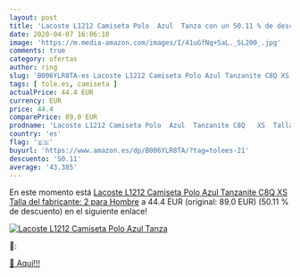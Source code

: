 ```yaml
---
layout: post
title: 'Lacoste L1212 Camiseta Polo  Azul  Tanza con un 50.11 % de descuento'
date: 2020-04-07 16:06:10
image: 'https://m.media-amazon.com/images/I/41uGfNq+SaL._SL200_.jpg'
comments: true
category: ofertas
author: ring
slug: 'B006YLR8TA-es Lacoste L1212 Camiseta Polo Azul Tanzanite C8Q XS Talla...'
tags: [ tole.es, camiseta ]
actualPrice: 44.4 EUR
currency: EUR
price: 44.4
comparePrice: 89.0 EUR
prodname: 'Lacoste L1212 Camiseta Polo  Azul  Tanzanite C8Q   XS  Talla del fabricante: 2  para Hombre'
country: 'es'
flag: '🇪🇸'
buyurl: 'https://www.amazon.es/dp/B006YLR8TA/?tag=tolees-21'
descuento: '50.11'
average: '43.385'
---
```


En este momento está [Lacoste L1212 Camiseta Polo  Azul  Tanzanite C8Q   XS  Talla del fabricante: 2  para Hombre](https://www.amazon.es/dp/B006YLR8TA/?tag=tolees-21) a 44.4 EUR (original: 89.0 EUR) (50.11 %  de descuento) en el siguiente enlace!

[![Lacoste L1212 Camiseta Polo  Azul  Tanza](https://m.media-amazon.com/images/I/41uGfNq+SaL._SL200_.jpg)](https://www.amazon.es/dp/B006YLR8TA/?tag=tolees-21)

🔎:


[🛒 Aquí!!!](https://www.amazon.es/dp/B006YLR8TA/?tag=tolees-21)
